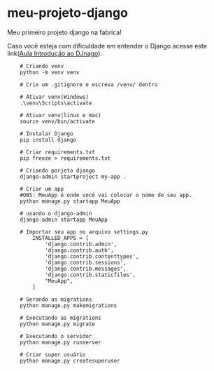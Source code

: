 # meu-projeto-django

Meu primeiro projeto django na fabrica!

<p>Caso você esteja com dificuldade em entender o Django acesse este link(<a href="https://drive.google.com/file/d/15LDO6V0MvawO9AjjOWt1k2o8yucbXE3W/view?usp=sharing" target="_blank">Aula Introdução ao DJnago</a>).</p>

```shell
    # Criando venv
    python -m venv venv

    # Crie um .gitignore e escreva /venv/ dentro

    # Ativar venv(Windows)
    .\venv\Scripts\activate

    # Ativar venv(linux e mac)
    source venv/bin/activate

    # Instalar Django
    pip install django

    # Criar requirements.txt
    pip freeze > requirements.txt

    # Criando porjeto django
    django-admin startproject my-app .

    # Criar um app
    #OBS: MeuApp é onde você vai colocar o nome de seu app.
    python manage.py startapp MeuApp

    # usando o django-admin
    django-admin startapp MeuApp

    # Importar seu app no arquivo settings.py
        INSTALLED_APPS = [
            'django.contrib.admin',
            'django.contrib.auth',
            'django.contrib.contenttypes',
            'django.contrib.sessions',
            'django.contrib.messages',
            'django.contrib.staticfiles',
            "MeuApp",
        ]

    # Gerando as migrations
    python manage.py makemigrations

    # Executando as migrations
    python manage.py migrate

    # Executando o servidor
    python manage.py runserver

    # Criar super usuário
    python manage.py createsuperuser

```
